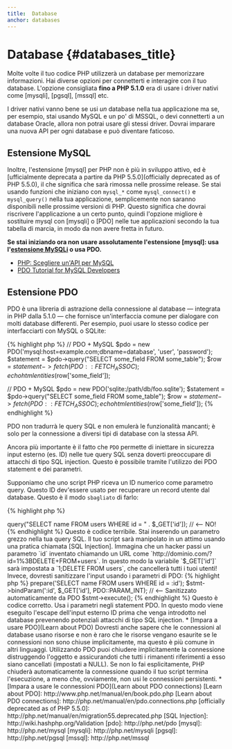 ```yaml
---
title:  Database
anchor: databases
---
```


# Database {#databases_title}

Molte volte il tuo codice PHP utilizzerà un database per memorizzare informazioni. Hai diverse opzioni per connetterti e
interagire con il tuo database. L'opzione consigliata **fino a PHP 5.1.0** era di usare i driver nativi come [mysqli],
[pgsql], [mssql] etc.

I driver nativi vanno bene se usi _un_ database nella tua applicazione ma se, per esempio, stai usando MySQL e un po'
di MSSQL, o devi connetterti a un database Oracle, allora non potrai usare gli stessi driver. Dovrai imparare una nuova
API per ogni database e può diventare faticoso.

## Estensione MySQL

Inoltre, l'estensione [mysql] per PHP non è più in sviluppo attivo, ed è
[ufficialmente deprecata a partire da PHP 5.5.0](officially deprecated as of PHP 5.5.0), il che significa che sarà
rimossa nelle prossime release. Se stai usando funzioni che iniziano con `mysql_*` come `mysql_connect()` e
`mysql_query()` nella tua applicazione, semplicemente non saranno disponibili nelle prossime versioni di PHP. Questo
significa che dovrai riscrivere l'applicazione a un certo punto, quindi l'opzione migliore è sostituire mysql con
[mysqli] o [PDO] nelle tue applicazioni secondo la tua tabella di marcia, in modo da non avere fretta in futuro.

**Se stai iniziando ora non usare assolutamente l'estensione [mysql]: usa l'[estensione MySQLi](mysqli) o usa PDO.**

* [PHP: Scegliere un'API per MySQL](http://php.net/manual/it/mysqlinfo.api.choosing.php)
* [PDO Tutorial for MySQL Developers](http://wiki.hashphp.org/PDO_Tutorial_for_MySQL_Developers)

## Estensione PDO

PDO è una libreria di astrazione della connessione al database &mdash; integrata in PHP dalla 5.1.0 &mdash; che
fornisce un'interfaccia comune per dialogare con molti database differenti. Per esempio, puoi usare lo stesso codice
per interfacciarti con MySQL o SQLite:

{% highlight php %}
// PDO + MySQL
$pdo = new PDO('mysql:host=example.com;dbname=database', 'user', 'password');
$statement = $pdo->query("SELECT some\_field FROM some\_table");
$row = $statement->fetch(PDO::FETCH_ASSOC);
echo htmlentities($row['some_field']);

// PDO + MySQL
$pdo = new PDO('sqlite:/path/db/foo.sqlite');
$statement = $pdo->query("SELECT some\_field FROM some\_table");
$row = $statement->fetch(PDO::FETCH_ASSOC);
echo htmlentities($row['some_field']);
{% endhighlight %}

PDO non tradurrà le query SQL e non emulerà le funzionalità mancanti; è solo per la connessione a diversi tipi di
database con la stessa API.

Ancora più importante è il fatto che `PDO` permette di iniettare in sicurezza input esterno (es. ID) nelle tue query SQL
senza doverti preoccupare di attacchi di tipo SQL injection. Questo è possibile tramite l'utilizzo dei PDO statement e
dei parametri.

Supponiamo che uno script PHP riceva un ID numerico come parametro query. Questo ID dev'essere usato per recuperare un
record utente dal database. Questo è il modo `sbagliato` di farlo:

{% highlight php %}
<?php
$pdo = new PDO('sqlite:/path/db/users.db');
$pdo->query("SELECT name FROM users WHERE id = " . $_GET['id']); // <-- NO!
{% endhighlight %}

Questo è codice terribile. Stai inserendo un parametro grezzo nella tua query SQL. Il tuo script sarà manipolato in un
attimo usando una pratica chiamata [SQL Injection]. Immagina che un hacker passi un parametro `id` inventato chiamando
un URL come `http://dominio.com/?id=1%3BDELETE+FROM+users`. In questo modo la variabile `$_GET['id']` sarà impostata a
`1;DELETE FROM users`, che cancellerà tutti i tuoi utenti! Invece, dovresti sanitizzare l'input usando i parametri di
PDO:

{% highlight php %}
<?php
$pdo = new PDO('sqlite:/path/db/users.db');
$stmt = $pdo->prepare('SELECT name FROM users WHERE id = :id');
$stmt->bindParam(':id', $_GET['id'], PDO::PARAM_INT); // <-- Sanitizzato automaticamente da PDO
$stmt->execute();
{% endhighlight %}

Questo è codice corretto. Usa i parametri negli statement PDO. In questo modo viene eseguito l'escape dell'input esterno
ID prima che venga introdotto nel database prevenendo potenziali attacchi di tipo SQL injection.

* [Impara a usare PDO](Learn about PDO)

Dovresti anche sapere che le connessioni al database usano risorse e non è raro che le risorse vengano esaurite se le
connessioni non sono chiuse implicitamente, ma questo è più comune in altri linguaggi. Utilizzando PDO puoi chiudere
implicitamente la connessione distruggendo l'oggetto e assicurandoti che tutti i rimanenti riferimenti a esso siano
cancellati (impostati a NULL). Se non lo fai esplicitamente, PHP chiuderà automaticamente la connessione quando il tuo
script termina l'esecuzione, a meno che, ovviamente, non usi le connessioni persistenti.

* [Impara a usare le connessioni PDO](Learn about PDO connections)

[Learn about PDO]: http://www.php.net/manual/en/book.pdo.php
[Learn about PDO connections]: http://php.net/manual/en/pdo.connections.php
[officially deprecated as of PHP 5.5.0]: http://php.net/manual/en/migration55.deprecated.php
[SQL Injection]: http://wiki.hashphp.org/Validation

[pdo]: http://php.net/pdo
[mysql]: http://php.net/mysql
[mysqli]: http://php.net/mysqli
[pgsql]: http://php.net/pgsql
[mssql]: http://php.net/mssql
